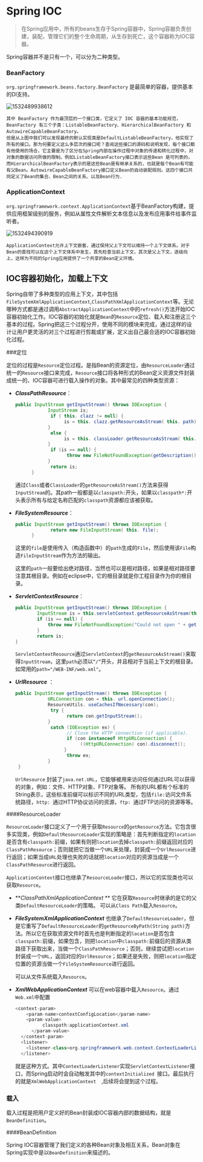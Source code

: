 # Spring IOC

>在Spring应用中，所有的beans生存于Spring容器中，Spring容器负责创建，装配，管理它们的整个生命周期，从生存到死亡，这个容器称为IOC容器。

Spring容器并不是只有一个，可以分为二种类型。

### BeanFactory

  `org.springframework.beans.factory.BeanFactory` 是最简单的容器，提供基本的DI支持。

![1532489938612](C:\Users\ADMINI~1\AppData\Local\Temp\1532489938612.png)

```
其中 BeanFactory 作为最顶层的一个接口类，它定义了 IOC 容器的基本功能规范，BeanFactory 有三个子类：ListableBeanFactory、HierarchicalBeanFactory 和 AutowireCapableBeanFactory。
但是从上图中我们可以发现最终的默认实现类是DefaultListableBeanFactory，他实现了所有的接口。那为何要定义这么多层次的接口呢？查阅这些接口的源码和说明发现，每个接口都有他使用的场合，它主要是为了区分在Spring内部在操作过程中对象的传递和转化过程中，对对象的数据访问所做的限制。例如ListableBeanFactory接口表示这些Bean 是可列表的，而HierarchicalBeanFactory表示的是这些Bean是有继承关系的，也就是每个Bean有可能有父Bean。AutowireCapableBeanFactory接口定义Bean的自动装配规则。这四个接口共同定义了Bean的集合、Bean之间的关系、以及Bean行为.
```

### ApplicationContext

`org.springframework.context.ApplicationContext`基于BeanFactory构建，提供应用框架级别的服务，例如从属性文件解析文本信息以及发布应用事件给事件监听者。

![1532494390919](C:\Users\ADMINI~1\AppData\Local\Temp\1532494390919.png)

``` 
ApplicationContext允许上下文嵌套，通过保持父上下文可以维持一个上下文体系。对于Bean的查找可以在这个上下文体系中发生，首先检查当前上下文，其次是父上下文，逐级向上，这样为不同的Spring应用提供了一个共享的Bean定义环境。
```



## IOC容器初始化，加载上下文

Spring自带了多种类型的应用上下文，其中包括 `FileSystemXmlApplicationContext`,`ClassPathXmlApplicationContext`等。无论哪种方式都是通过调用`AbstractApplicationContext`中的`refresh()`方法开始IOC容器初始化工作。IOC容器的初始化就是`Bean`的`Resource`定位、载入和注册这三个基本的过程。Spring把这三个过程分开，使用不同的模块来完成，通过这样的设计让用户更灵活的对三个过程进行剪裁或扩展，定义出自己最合适的IOC容器初始化过程。

###定位

定位的过程是`Resource`定位过程。是指Bean的资源定位，由`ResourceLoader`通过统一的`Resource`接口来完成，`Resource`接口将各种形式的Bean定义资源文件封装成统一的、IOC容器可进行载入操作的对象。其中最常见的四种类型资源：

* ***ClassPathResource***：

  ``` java
  public InputStream getInputStream() throws IOException {  
              InputStream is;  
               if ( this. clazz != null) {  
                    is = this. clazz.getResourceAsStream( this. path);  
              }  
               else {  
                    is = this. classLoader.getResourceAsStream( this. path);  
              }  
               if (is == null) {  
                     throw new FileNotFoundException(getDescription() + " cannot be opened because it does not exist");  
              }  
               return is;  
        }  
  ```

  通过`Class`或者`ClassLoader`的`getResourceAsStream()`方法来获得`InputStream`的。其path一般都是以`classpath:`开头，如果以`classpath*:`开头表示所有与给定名称匹配的`classpath`资源都应该被获取。 

* ***FileSystemResource***：

  ```java
  public InputStream getInputStream() throws IOException {  
               return new FileInputStream( this. file);  
        }  
  ```

  这里的`file`是使用传入（构造函数中）的`path`生成的`File`，然后使用该`File`构造`FileInputStream`作为方法的输出。

  这里的`path`一般要给出绝对路径，当然也可以是相对路径，如果是相对路径要注意其根目录。例如在eclipse中，它的根目录就是你工程目录作为你的根目录。

* ***ServletContextResource***：

  ```java
  public InputStream getInputStream() throws IOException {  
          InputStream is = this.servletContext.getResourceAsStream(this.path);  
          if (is == null) {  
              throw new FileNotFoundException("Could not open " + getDescription());  
          }  
          return is;  
  }
  ```

  `ServletContextResource`通过`ServletContext`的`getResourceAsStream()`来取得`InputStream`，这里`path`必须以`“/”`开头，并且相对于当前上下文的根目录。如常用的`path="/WEB-INF/web.xml"`。 

* ***UrlResource*** ：

  ```java
  public InputStream getInputStream() throws IOException {  
              URLConnection con = this. url.openConnection();  
              ResourceUtils. useCachesIfNecessary(con);  
               try {  
                     return con.getInputStream();  
              }  
               catch (IOException ex) {  
                     // Close the HTTP connection (if applicable).  
                     if (con instanceof HttpURLConnection) {  
                          ((HttpURLConnection) con).disconnect();  
                    }  
                     throw ex;  
              }  
   }  
  ```

  `UrlResource` 封装了`java.net.URL`，它能够被用来访问任何通过URL可以获得的对象，例如：文件、HTTP对象、FTP对象等。 所有的URL都有个标准的 String表示，这些标准前缀可以标识不同的URL类型，包括`file:`访问文件系统路径，`http: `通过HTTP协议访问的资源，`ftp: `通过FTP访问的资源等等。 

####ResourceLoader

`ResourceLoader`接口定义了一个用于获取`Resource`的`getResource`方法。它包含很多实现类，例如`DefaultResourceLoader`实现的策略是：首先判断指定的`location`是否含有`classpath:`前缀，如果有则把`location`去掉`classpath:`前缀返回对应的`ClassPathResource`；否则就把它当做一个`URL`来处理，封装成一个`UrlResource`进行返回；如果当成`URL`处理也失败的话就把`location`对应的资源当成是一个`ClassPathResource`进行返回。 

`ApplicationContext`接口也继承了`ResourceLoader`接口，所以它的实现类也可以获取`Resource`。

* ***ClassPathXmlApplicationContext* **  它在获取`Resource`时继承的是它的父类`DefaultResourceLoader`的策略。 可以从`Class Path`载入`Resource`。

* ***FileSystemXmlApplicationContext***   也继承了`DefaultResourceLoader`，但是它重写了`DefaultResourceLoader`的`getResourceByPath(String path)`方法。所以它在获取资源文件时首先也是判断指定的`location`是否包含`classpath:`前缀，如果包含，则把`location`中`classpath:`前缀后的资源从类路径下获取出来，当做一个`ClassPathResource`；否则，继续尝试把`location`封装成一个`URL`，返回对应的`UrlResource`；如果还是失败，则把`location`指定位置的资源当做一个`FileSystemResource`进行返回。 

  可以从文件系统载入`Resource`。

* ***XmlWebApplicationContext***  可以在web容器中载入`Resource`。通过`Web.xml`中配置

  ```java
  <context-param>
      <param-name>contextConfigLocation</param-name>
      <param-value>
  			classpath:applicationContext.xml
  		</param-value>
    </context-param>
    <listener>
      <listener-class>org.springframework.web.context.ContextLoaderListener</listener-class>
    </listener>
  ```

  就是这种方式。其中`ContextLoaderListener`实现`ServletContextListener`接口，而Spring启动时会自动触发其中的`contextInitialized `接口。最后执行的就是`XmlWebApplicationContext  `,后续将会提到这个过程。     

### 载入

载入过程是把用户定义好的Bean封装成IOC容器内部的数据结构，就是`BeanDefinition`。

####BeanDefinition

Spring IOC容器管理了我们定义的各种Bean对象及相互关系，Bean对象在Spring实现中是以`BeanDefinition`来描述的。